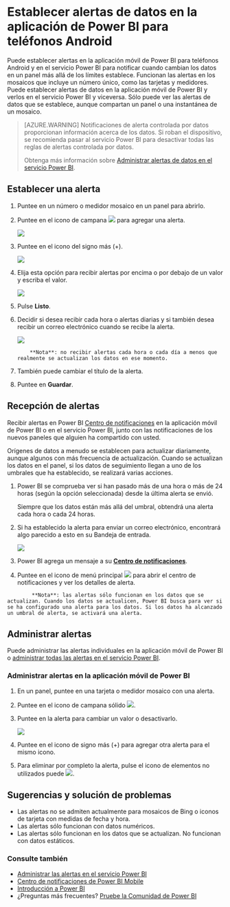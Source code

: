<properties
   pageTitle="Establecer alertas de datos en la aplicación de Power BI para teléfonos Android"
   description="Aprenda a configurar alertas para recibir notificaciones cuando cambian los datos en un panel más allá de los límites se configuran en la aplicación de Power BI para teléfonos Android y el servicio Power BI."
   services="powerbi"
   documentationCenter=""
   authors="maggiesMSFT"
   manager="mblythe"
   backup=""
   editor=""
   tags=""
   qualityFocus="no"
   qualityDate=""/>

<tags
   ms.service="powerbi"
   ms.devlang="NA"
   ms.topic="article"
   ms.tgt_pltfrm="NA"
   ms.workload="powerbi"
   ms.date="10/04/2016"
   ms.author="maggies"/>

# Establecer alertas de datos en la aplicación de Power BI para teléfonos Android

Puede establecer alertas en la aplicación móvil de Power BI para teléfonos Android y en el servicio Power BI para notificar cuando cambian los datos en un panel más allá de los límites establece. Funcionan las alertas en los mosaicos que incluye un número único, como las tarjetas y medidores. Puede establecer alertas de datos en la aplicación móvil de Power BI y verlos en el servicio Power BI y viceversa. Sólo puede ver las alertas de datos que se establece, aunque compartan un panel o una instantánea de un mosaico.

> [AZURE.WARNING] Notificaciones de alerta controlada por datos proporcionan información acerca de los datos. Si roban el dispositivo, se recomienda pasar al servicio Power BI para desactivar todas las reglas de alertas controlada por datos. 
> 
> Obtenga más información sobre [Administrar alertas de datos en el servicio Power BI](powerbi-service-set-data-alerts.md).

## Establecer una alerta

1.  Puntee en un número o medidor mosaico en un panel para abrirlo.  

2.  Puntee en el icono de campana ![](media/powerbi-mobile-set-data-alerts-in-the-android-mobile-app/power-bi-android-alert-icon.png) para agregar una alerta.  

    ![](media/powerbi-mobile-set-data-alerts-in-the-android-mobile-app/power-bi-android-number-tile.png)

3.  Puntee en el icono del signo más (+).

    ![](media/powerbi-mobile-set-data-alerts-in-the-android-mobile-app/power-bi-android-no-alerts-yet.png)

4.  Elija esta opción para recibir alertas por encima o por debajo de un valor y escriba el valor.

    ![](media/powerbi-mobile-set-data-alerts-in-the-android-mobile-app/power-bi-android-set-alert-condition.png)

4.  Pulse **Listo**.

5.  Decidir si desea recibir cada hora o alertas diarias y si también desea recibir un correo electrónico cuando se recibe la alerta.

    ![](media/powerbi-mobile-set-data-alerts-in-the-android-mobile-app/power-bi-android-set-alert-frequency.png)

    >
            **Nota**: no recibir alertas cada hora o cada día a menos que realmente se actualizan los datos en ese momento.

6.  También puede cambiar el título de la alerta.

6.  Puntee en **Guardar**.


## Recepción de alertas

Recibir alertas en Power BI [Centro de notificaciones](powerbi-mobile-notification-center.md) en la aplicación móvil de Power BI o en el servicio Power BI, junto con las notificaciones de los nuevos paneles que alguien ha compartido con usted.

Orígenes de datos a menudo se establecen para actualizar diariamente, aunque algunos con más frecuencia de actualización. Cuando se actualizan los datos en el panel, si los datos de seguimiento llegan a uno de los umbrales que ha establecido, se realizará varias acciones.

1.  Power BI se comprueba ver si han pasado más de una hora o más de 24 horas (según la opción seleccionada) desde la última alerta se envió.

    Siempre que los datos están más allá del umbral, obtendrá una alerta cada hora o cada 24 horas.

2.  Si ha establecido la alerta para enviar un correo electrónico, encontrará algo parecido a esto en su Bandeja de entrada.

    ![](media/powerbi-mobile-set-data-alerts-in-the-android-mobile-app/powerbi-alerts-email.png)

3.  Power BI agrega un mensaje a su [**Centro de notificaciones**](powerbi-mobile-notification-center.md).

4. Puntee en el icono de menú principal ![](media/powerbi-mobile-set-data-alerts-in-the-android-mobile-app/power-bi-android-notification-icon-border.png) para abrir el centro de notificaciones y ver los detalles de alerta.

>
            **Nota**: las alertas sólo funcionan en los datos que se actualizan. Cuando los datos se actualicen, Power BI busca para ver si se ha configurado una alerta para los datos. Si los datos ha alcanzado un umbral de alerta, se activará una alerta.

## Administrar alertas

Puede administrar las alertas individuales en la aplicación móvil de Power BI o [administrar todas las alertas en el servicio Power BI](powerbi-service-set-data-alerts.md).

### Administrar alertas en la aplicación móvil de Power BI

1.  En un panel, puntee en una tarjeta o medidor mosaico con una alerta.  

2.  Puntee en el icono de campana sólido ![](media/powerbi-mobile-set-data-alerts-in-the-android-mobile-app/power-bi-android-alert-yes-icon.png).  

3. Puntee en la alerta para cambiar un valor o desactivarlo.

    ![](media/powerbi-mobile-set-data-alerts-in-the-android-mobile-app/power-bi-android-manage-alerts.png)

4. Puntee en el icono de signo más (+) para agregar otra alerta para el mismo icono.

4. Para eliminar por completo la alerta, pulse el icono de elementos no utilizados puede ![](media/powerbi-mobile-set-data-alerts-in-the-android-mobile-app/power-bi-android-delete-alert-icon.png).

## Sugerencias y solución de problemas
- Las alertas no se admiten actualmente para mosaicos de Bing o iconos de tarjeta con medidas de fecha y hora.
- Las alertas sólo funcionan con datos numéricos.
- Las alertas sólo funcionan en los datos que se actualizan. No funcionan con datos estáticos.

### Consulte también  
- [Administrar las alertas en el servicio Power BI](powerbi-service-set-data-alerts.md)
- [Centro de notificaciones de Power BI Mobile](powerbi-mobile-notification-center.md)
- [Introducción a Power BI](powerbi-service-get-started.md)  
- ¿Preguntas más frecuentes? [Pruebe la Comunidad de Power BI](http://community.powerbi.com/)
